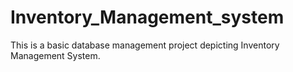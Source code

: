 # Inventory_Management_system
This is a basic database management project depicting Inventory Management System.

